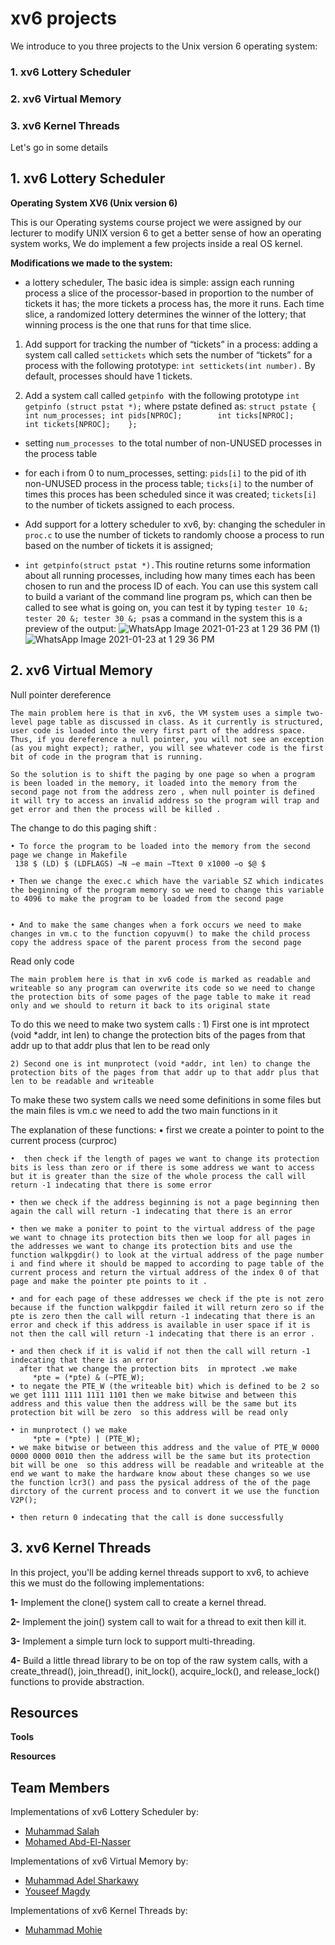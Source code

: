 # **xv6 projects**

We introduce to you three projects to the Unix version 6 operating system:

### 1. xv6 Lottery Scheduler
### 2. xv6 Virtual Memory
### 3. xv6 Kernel Threads


Let's go in some details <br/>


  ## 1. xv6 Lottery Scheduler

**Operating System XV6 (Unix version 6)**

This is our Operating systems course project we were assigned by our lecturer to modify UNIX version 6 to get a better sense of how an operating system works, We do implement a few projects inside a real OS kernel.

**Modifications we made to the system:**

- a lottery scheduler, The basic idea is simple: assign each running process a slice of the processor-based in proportion to the number of tickets it has; the more tickets a process has, the more it runs. Each time slice, a randomized lottery determines the winner of the lottery; that winning process is the one that runs for that time slice.

1. Add support for tracking the number of “tickets” in a process:
      adding a system call called `settickets` which sets the number of “tickets” for a 
      process with the following prototype: `int settickets(int number).` By default, 
      processes should have 1 tickets.

2. Add a system call called `getpinfo `with the following prototype 
  `int getpinfo (struct pstat *);` where pstate defined as:
   `struct pstate {
        int num_processes;
        int pids[NPROC];       
        int ticks[NPROC];      
        int tickets[NPROC];   
    }; `

- setting `num_processes `to the total number of non-UNUSED processes in the process table
- for each i from 0 to num_processes, setting:
  `pids[i]` to the pid of ith non-UNUSED process in the process table;
  `ticks[i]` to the number of times this proces has been scheduled since it was created;
  `tickets[i]` to the number of tickets assigned to each process.

- Add support for a lottery scheduler to xv6, by:
  changing the scheduler in `proc.c` to use the number of tickets to randomly 
  choose a process to run based on the number of tickets it is assigned;

- `int getpinfo(struct pstat *).`This routine returns some information about all running processes, including how many times each has been chosen to run and the process ID of each. You can use this system call to build a variant of the command line program ps, which can then be called to see what is going on, you can test it by typing `tester 10 &; tester 20 &; tester 30 &; ps`as a command in the system this is a preview of the output:
![WhatsApp Image 2021-01-23 at 1 29 36 PM (1)](https://user-images.githubusercontent.com/47748059/105577284-3538a080-5d81-11eb-876c-e4fb88cc2415.jpeg)
![WhatsApp Image 2021-01-23 at 1 29 36 PM](https://user-images.githubusercontent.com/47748059/105577286-38cc2780-5d81-11eb-9c06-101cb313c535.jpeg)

 ## 2. xv6 Virtual Memory
 
 Null pointer dereference

 	The main problem here is that in xv6, the VM system uses a simple two-level page table as discussed in class. As it currently is structured, user code is loaded into the very first part of the address space. Thus, if you dereference a null pointer, you will not see an exception (as you might expect); rather, you will see whatever code is the first bit of code in the program that is running.

	So the solution is to shift the paging by one page so when a program is been loaded in the memory, it loaded into the memory from the second page not from the address zero , when null pointer is defined it will try to access an invalid address so the program will trap and get error and then the process will be killed .

The change to do this paging shift :

    • To force the program to be loaded into the memory from the second page we change in Makefile
	 138 $ (LD) $ (LDFLAGS) −N −e main −Ttext 0 x1000 −o $@ $

    • Then we change the exec.c which have the variable SZ which indicates the beginning of the program memory so we need to change this variable to 4096 to make the program to be loaded from the second page

	
    • And to make the same changes when a fork occurs we need to make changes in vm.c to the function copyuvm() to make the child process copy the address space of the parent process from the second page
      

Read only code

	The main problem here is that in xv6 code is marked as readable and writeable so any program can overwrite its code so we need to change the protection bits of some pages of the page table to make it read only and we should to return it back to its original state
To do this we need to make two system calls : 
    1) First one is int mprotect (void *addr, int len) to change the protection bits of the pages from that addr up to that addr plus that len to be read only 
       
    2) Second one is int munprotect (void *addr, int len) to change the protection bits of the pages from that addr up to that addr plus that len to be readable and writeable
       
 To make these two system calls we need some definitions in some files but the main files is vm.c we need to add the two main functions in it 



The explanation of these functions:
    • first we create a pointer to point to the current process (curproc)
      
    •  then check if the length of pages we want to change its protection bits is less than zero or if there is some address we want to access but it is greater than the size of the whole process the call will return -1 indecating that there is some error 
      
    • then we check if the address beginning is not a page beginning then again the call will return -1 indecating that there is an error
      
    • then we make a poniter to point to the virtual address of the page we want to chnage its protection bits then we loop for all pages in the addresses we want to change its protection bits and use the function walkpgdir() to look at the virtual address of the page number i and find where it should be mapped to according to page table of the current process and return the virtual address of the index 0 of that page and make the pointer pte points to it .
      
    • and for each page of these addresses we check if the pte is not zero because if the function walkpgdir failed it will return zero so if the pte is zero then the call will return -1 indecating that there is an error and check if this address is available in user space if it is not then the call will return -1 indecating that there is an error .
      
    • and then check if it is valid if not then the call will return -1 indecating that there is an error 
      after that we change the protection bits  in mprotect .we make
      	 *pte = (*pte) & (~PTE_W); 
    • to negate the PTE_W (the writeable bit) which is defined to be 2 so we get 1111 1111 1111 1101 then we make bitwise and between this address and this value then the address will be the same but its protection bit will be zero  so this address will be read only
      
    • in munprotect () we make
      	 *pte = (*pte) | (PTE_W); 
    • we make bitwise or between this address and the value of PTE_W 0000 0000 0000 0010 then the address will be the same but its protection bit will be one  so this address will be readable and writeable at the end we want to make the hardware know about these changes so we use the function lcr3() and pass the pysical address of the of the page dirctory of the current process and to convert it we use the function V2P();
      
    • then return 0 indecating that the call is done successfully
 
 


 ## 3. xv6 Kernel Threads
In this project, you'll be adding kernel threads support to xv6, to achieve this we must do the following implementations:

**1-** Implement the clone() system call to create a kernel thread.

**2-** Implement the join() system call to wait for a thread to exit then kill it.

**3-** Implement a simple turn lock to support multi-threading.  

**4-** Build a little thread library to be on top of the raw system calls, with a create_thread(), join_thread(), init_lock(), acquire_lock(), and release_lock() functions to provide abstraction. 

## Resources


**Tools**


**Resources**



## **Team Members**

Implementations of xv6 Lottery Scheduler by:
- [Muhammad Salah](https://github.com/MohamedSalahApdElzaher)
- [Mohamed Abd-El-Nasser](https://github.com/Mohamed-Abd-El-Nasser)

Implementations of xv6 Virtual Memory by:
- [Muhammad Adel Sharkawy](https://github.com/mohamed-el-sharkawy)
- [Youseef Magdy](https://github.com/youssefmagdy1)

Implementations of xv6 Kernel Threads by:
- [Muhammad Mohie](https://github.com/muhammadmohie98)

